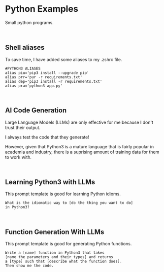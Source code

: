 <br>

# Python Examples

Small python programs.

<br>

## Shell aliases

To save time, I have added some aliases to my .zshrc file.

```
#PYTHON3 ALIASES
alias piu='pip3 install --upgrade pip'
alias prr='pur -r requirements.txt'
alias dep='pip3 install -r requirements.txt'
alias pra='python3 app.py'
```

<br>

## AI Code Generation

Large Language Models (LLMs) are only effective for me because I don't trust their output.

I always test the code that they generate!

However, given that Python3 is a mature language that is fairly popular in academia and industry, there is a suprising amount of training data for them to work with.

<br>

## Learning Python3 with LLMs

This prompt template is good for learning Python idioms.

```
What is the idiomatic way to [do the thing you want to do]
in Python3?
```

<br>

## Function Generation With LLMs

This prompt template is good for generating Python functions.

```
Write a [name] function in Python3 that takes
[name the parameters and their types] and returns
a [type] such that [describe what the function does].
Then show me the code.
```

<br>
